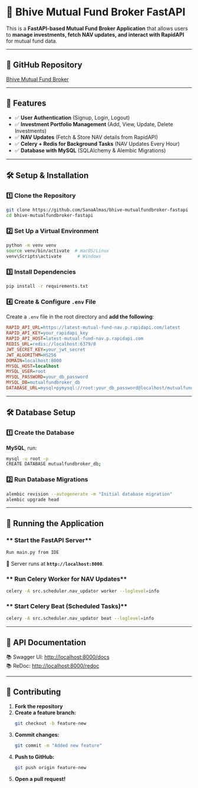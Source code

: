 # 📖 Bhive Mutual Fund Broker FastAPI

This is a **FastAPI-based Mutual Fund Broker Application** that allows users to **manage investments, fetch NAV updates, and interact with RapidAPI** for mutual fund data.

---

## **🔗 GitHub Repository**
[Bhive Mutual Fund Broker](https://github.com/SanaAlmas/bhive-mutualfundbroker-fastapi)

---

## **🚀 Features**
- ✅ **User Authentication** (Signup, Login, Logout)
- ✅ **Investment Portfolio Management** (Add, View, Update, Delete Investments)
- ✅ **NAV Updates** (Fetch & Store NAV details from RapidAPI)
- ✅ **Celery + Redis for Background Tasks** (NAV Updates Every Hour)
- ✅ **Database with MySQL** (SQLAlchemy & Alembic Migrations)

---

## **🛠️ Setup & Installation**

### **1️⃣ Clone the Repository**
```sh
git clone https://github.com/SanaAlmas/bhive-mutualfundbroker-fastapi
cd bhive-mutualfundbroker-fastapi
```

### **2️⃣ Set Up a Virtual Environment**
```sh
python -m venv venv
source venv/bin/activate  # macOS/Linux
venv\Scripts\activate      # Windows
```

### **3️⃣ Install Dependencies**
```sh
pip install -r requirements.txt
```

### **4️⃣ Create & Configure `.env` File**
Create a `.env` file in the root directory and **add the following**:
```ini
RAPID_API_URL=https://latest-mutual-fund-nav.p.rapidapi.com/latest
RAPID_API_KEY=your_rapidapi_key
RAPID_API_HOST=latest-mutual-fund-nav.p.rapidapi.com
REDIS_URL=redis://localhost:6379/0
JWT_SECRET_KEY=your_jwt_secret
JWT_ALGORITHM=HS256
DOMAIN=localhost:8000
MYSQL_HOST=localhost
MYSQL_USER=root
MYSQL_PASSWORD=your_db_password
MYSQL_DB=mutualfundbroker_db
DATABASE_URL=mysql+pymysql://root:your_db_password@localhost/mutualfundbroker_db
```

---

## **🛠️ Database Setup**

### **1️⃣ Create the Database**
**MySQL**, run:
```sh
mysql -u root -p
CREATE DATABASE mutualfundbroker_db;
```

### **2️⃣ Run Database Migrations**
```sh
alembic revision --autogenerate -m "Initial database migration"
alembic upgrade head
```

---

## **🚀 Running the Application**

### ** Start the FastAPI Server**
```sh
Run main.py from IDE
```
🚀 Server runs at **`http://localhost:8000`**.

### ** Run Celery Worker for NAV Updates**
```sh
celery -A src.scheduler.nav_updator worker --loglevel=info
```

### ** Start Celery Beat (Scheduled Tasks)**
```sh
celery -A src.scheduler.nav_updator beat --loglevel=info
```

---

## **📝 API Documentation**
📚 Swagger UI: [http://localhost:8000/docs](http://localhost:8000/docs)  
📚 ReDoc: [http://localhost:8000/redoc](http://localhost:8000/redoc)  

---

## **👥 Contributing**
1. **Fork the repository**  
2. **Create a feature branch:**  
   ```sh
   git checkout -b feature-new
   ```
3. **Commit changes:**  
   ```sh
   git commit -m "Added new feature"
   ```
4. **Push to GitHub:**  
   ```sh
   git push origin feature-new
   ```
5. **Open a pull request!**
